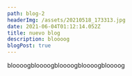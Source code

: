 ```yaml
---
path: blog-2
headerImg: /assets/20210518_173313.jpg
date: 2021-06-04T01:12:14.052Z
title: nuevo blog
description: bloooog
blogPost: true
---
```

bloooogbloooogbloooogbloooogbloooog
